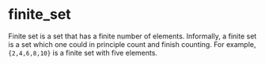 # finite_set

Finite set is a set that has a finite number of elements. Informally, a finite set is a set which one could in principle count and finish counting. For example, `{2,4,6,8,10}` is a finite set with five elements.
